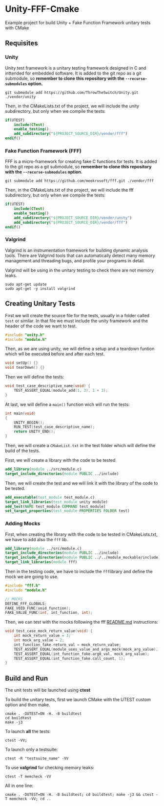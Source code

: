 # Unity-FFF-Cmake
Example project for build Unity + Fake Function Framework unitary tests with CMake

## Requisites

### Unity

Unity test framework is a unitary testing framework designed in C and inttended for embedded software. It is added to the git repo as a git submodule, so **remember to clone this repository with the `--recurse-submodules` option.**

```console
git submodule add https://github.com/ThrowTheSwitch/Unity.git ./vendor/unity
```

Then, in the CMakeLists.txt of the project, we will include the unity subdirectory, but only when we compile the tests:

```cmake
if(UTEST)
	include(CTest)
	enable_testing()
	add_subdirectory("${PROJECT_SOURCE_DIR}/vendor/fff")
endif()
```

### Fake Function Framework (FFF)

FFF is a micro-framework for creating fake C functions for tests. It is added to the git repo as a git submodule, so **remember to clone this repository with the `--recurse-submodules` option.**

```console
git submodule add https://github.com/meekrosoft/fff.git ./vendor/fff
```

Then, in the CMakeLists.txt of the project, we will include the fff subdirectory, but only when we compile the tests:

```cmake
if(UTEST)
	include(CTest)
	enable_testing()
	add_subdirectory("${PROJECT_SOURCE_DIR}/vendor/unity")
	add_subdirectory("${PROJECT_SOURCE_DIR}/vendor/fff")
endif()
```

### Valgrind

Valgrind is an instrumentation framework for building dynamic analysis tools. There are Valgrind tools that can automatically detect many memory management and threading bugs, and profile your programs in detail.

Valgrind will be using in the unitary testing to check there are not memory leaks.

```console
sudo apt-get update
sudo apt-get -y install valgrind
```

## Creating Unitary Tests

First we will create the source file for the tests, usually in a folder called `test` or similar. In that file we must include the unity framework and the header of the code we want to test.

```c
#include "unity.h"
#include "module.h"
```

Then, as we are using unity, we will define a setup and a teardown funtion which wll be executed before and after each test.

```c
void setUp() {}
void tearDown() {}
```

Then we will define the tests:

```c
void test_case_descriptive_name(void) {
    TEST_ASSERT_EQUAL(module_add(1, 3), 1 + 3);
}
```

At last, we will define a `main()` function wich will run the tests:

```c
int main(void)
{
	UNITY_BEGIN();
	RUN_TEST(test_case_descriptive_name);
	return UNITY_END();
}
```

Then, we will create a `CMakeList.txt` in the test folder which will define the build of the tests.

First, we will create a library with the code to be tested

```cmake
add_library(module ../src/module.c)  
target_include_directories(module PUBLIC ../include)
```

Then, we will create the test and we will link it with the library of the code to be tested.

```cmake
add_executable(test_module test_module.c)
target_link_libraries(test_module unity module)   
add_test(NAME test_module COMMAND test_module)
set_target_properties(test_module PROPERTIES FOLDER test)
```

### Adding Mocks

First, when creating the library with the code to be tested in CMakeLists.txt, we have to add also the `fff` lib.

```cmake
add_library(module ../src/module.c)  
target_include_directories(module PUBLIC ../include)
target_include_directories(module PUBLIC ../../module_mockable/include)
target_link_libraries(module fff)
```

Then in the testing code, we have to include the `fff`library and define the mock we are going to use.

```c
#include "fff.h"
#include "module.h"

// MOCKS
DEFINE_FFF_GLOBALS;
FAKE_VOID_FUNC(void_function);
FAKE_VALUE_FUNC(int, int_function, int);
```

Then, we can test with the mocks following the fff [README.md](./vendor/fff/README.md) instructions:

```c
void test_case_mock_return_value(void) {
	int mock_return_value = 3;
	int mock_arg_value = 2;
	int_function_fake.return_val = mock_return_value;
	TEST_ASSERT_EQUAL(module_uses_value_and_args_mock(mock_arg_value), mock_return_value);
	TEST_ASSERT_EQUAL(int_function_fake.arg0_val, mock_arg_value);
	TEST_ASSERT_EQUAL(int_function_fake.call_count, 1);
}
```

## Build and Run

The unit tests will be launched using **ctest**

To build the unitary tests, first we launch CMake with the UTEST custom option and then make.

```console
cmake . -DUTEST=ON -H. -B buildtest
cd buildtest
make -j3
```

To launch **all** the tests:

```console
ctest -VV;
```

To launch only a testsuite:

```console
ctest -R "testsuite_name" -VV
```

To use **valgrind** for checking memory leaks:

```console
ctest -T memcheck -VV
```

All in one line:

```console
cmake . -DUTEST=ON -H. -B buildtest; cd buildtest; make -j3 && ctest -T memcheck -VV; cd ..
```

